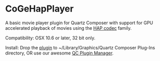 CoGeHapPlayer
=============

A basic movie player plugin for Quartz Composer with support for GPU accelerated playback of movies using the [HAP codec](http://http://vdmx.vidvox.net/blog/hap) family.

Compatibility: OSX 10.6 or later, 32 bit only.

Install: Drop the [plugin](https://github.com/lov/CoGeHapPlayer/releases/latest) to ~/Library/Graphics/Quartz Composer Plug-Ins directory, OR use our awesome [QC Plugin Manager](http://imimot.hu/qc-plugin-manager/).

